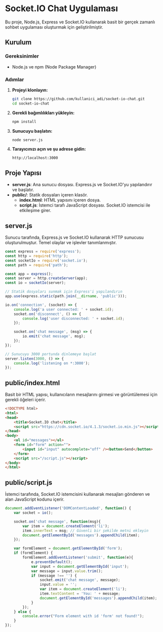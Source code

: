 # Socket.IO Chat Uygulaması

Bu proje, Node.js, Express ve Socket.IO kullanarak basit bir gerçek zamanlı sohbet uygulaması oluşturmak için geliştirilmiştir.

## Kurulum

### Gereksinimler

- Node.js ve npm (Node Package Manager)

### Adımlar

1. **Projeyi klonlayın:**

   ```sh
   git clone https://github.com/kullanici_adi/socket-io-chat.git
   cd socket-io-chat
   ```

2. **Gerekli bağımlılıkları yükleyin:**

   ```sh
   npm install
   ```

3. **Sunucuyu başlatın:**

   ```sh
   node server.js
   ```

4. **Tarayıcınızı açın ve şu adrese gidin:**

   ```
   http://localhost:3000
   ```

## Proje Yapısı

- **server.js**: Ana sunucu dosyası. Express.js ve Socket.IO'yu yapılandırır ve başlatır.
- **public/**: Statik dosyaları içeren klasör.
  - **index.html**: HTML yapısını içeren dosya.
  - **script.js**: İstemci tarafı JavaScript dosyası. Socket.IO istemcisi ile etkileşime girer.

## server.js

Sunucu tarafında, Express.js ve Socket.IO kullanarak HTTP sunucusu oluşturulmuştur. Temel olaylar ve işlevler tanımlanmıştır.

```javascript
const express = require('express');
const http = require('http');
const socketIo = require('socket.io');
const path = require('path');

const app = express();
const server = http.createServer(app);
const io = socketIo(server);

// Statik dosyaları sunmak için Express'i yapılandırın
app.use(express.static(path.join(__dirname, 'public')));

io.on('connection', (socket) => {
    console.log('a user connected: ' + socket.id);
    socket.on('disconnect', () => {
        console.log('user disconnected: ' + socket.id);
    });

    socket.on('chat message', (msg) => {
        io.emit('chat message', msg);
    });
});

// Sunucuyu 3000 portunda dinlemeye başlat
server.listen(3000, () => {
    console.log('listening on *:3000');
});
```

## public/index.html

Basit bir HTML yapısı, kullanıcıların mesajlarını girmesi ve görüntülemesi için gerekli öğeleri içerir.

```html
<!DOCTYPE html>
<html>
<head>
    <title>Socket.IO chat</title>
    <script src="https://cdn.socket.io/4.1.3/socket.io.min.js"></script>
</head>
<body>
    <ul id="messages"></ul>
    <form id="form" action="">
        <input id="input" autocomplete="off" /><button>Send</button>
    </form>
    <script src="/script.js"></script>
</body>
</html>
```

## public/script.js

İstemci tarafında, Socket.IO istemcisini kullanarak mesajları gönderen ve alan JavaScript kodunu içerir.

```javascript
document.addEventListener('DOMContentLoaded', function() {
    var socket = io();

    socket.on('chat message', function(msg){
        var item = document.createElement('li');
        item.innerText = msg; // Güvenli bir şekilde metni ekleyin
        document.getElementById('messages').appendChild(item);
    });

    var formElement = document.getElementById('form');
    if (formElement) {
        formElement.addEventListener('submit', function(e){
            e.preventDefault();
            var input = document.getElementById('input');
            var message = input.value.trim();
            if (message !== '') {
                socket.emit('chat message', message);
                input.value = '';
                var item = document.createElement('li');
                item.textContent = 'You: ' + message;
                document.getElementById('messages').appendChild(item);
            }
        });
    } else {
        console.error("Form element with id 'form' not found!");
    }
});
```

